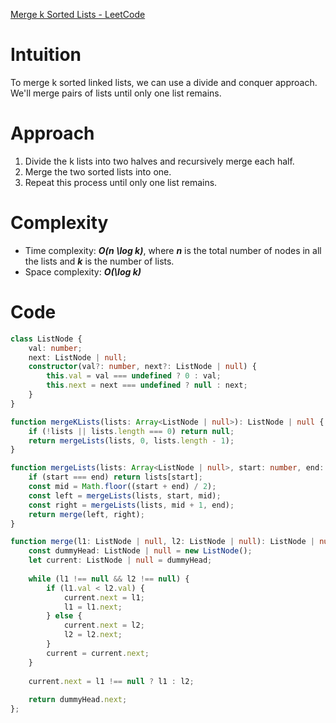 [Merge k Sorted Lists - LeetCode](https://leetcode.com/problems/merge-k-sorted-lists/description/)

# Intuition
To merge k sorted linked lists, we can use a divide and conquer approach. We'll merge pairs of lists until only one list remains.

# Approach
1. Divide the k lists into two halves and recursively merge each half.
2. Merge the two sorted lists into one.
3. Repeat this process until only one list remains.

# Complexity
- Time complexity: ***O(n \log k)***, where ***n*** is the total number of nodes in all the lists and ***k*** is the number of lists.
- Space complexity: ***O(\log k)***

# Code

```typescript
class ListNode {
    val: number;
    next: ListNode | null;
    constructor(val?: number, next?: ListNode | null) {
        this.val = val === undefined ? 0 : val;
        this.next = next === undefined ? null : next;
    }
}

function mergeKLists(lists: Array<ListNode | null>): ListNode | null {
    if (!lists || lists.length === 0) return null;
    return mergeLists(lists, 0, lists.length - 1);
}

function mergeLists(lists: Array<ListNode | null>, start: number, end: number): ListNode | null {
    if (start === end) return lists[start];
    const mid = Math.floor((start + end) / 2);
    const left = mergeLists(lists, start, mid);
    const right = mergeLists(lists, mid + 1, end);
    return merge(left, right);
}

function merge(l1: ListNode | null, l2: ListNode | null): ListNode | null {
    const dummyHead: ListNode | null = new ListNode();
    let current: ListNode | null = dummyHead;
    
    while (l1 !== null && l2 !== null) {
        if (l1.val < l2.val) {
            current.next = l1;
            l1 = l1.next;
        } else {
            current.next = l2;
            l2 = l2.next;
        }
        current = current.next;
    }
    
    current.next = l1 !== null ? l1 : l2;
    
    return dummyHead.next;
};
```